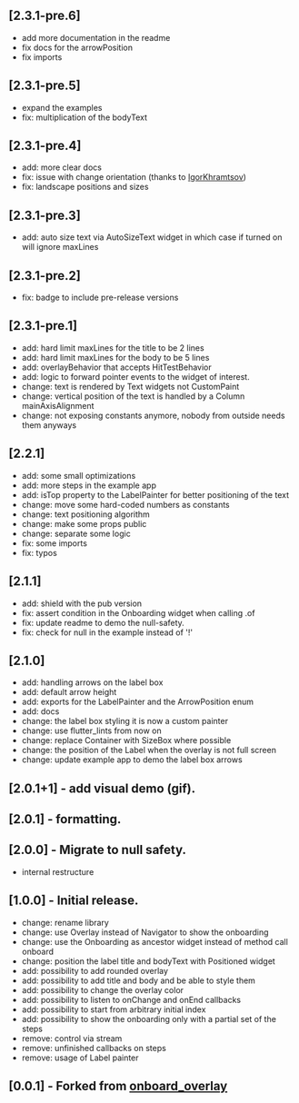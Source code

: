 ## [2.3.1-pre.6]
  - add more documentation in the readme
  - fix docs for the arrowPosition
  - fix imports

## [2.3.1-pre.5]
  - expand the examples
  - fix: multiplication of the bodyText

## [2.3.1-pre.4]
  - add: more clear docs
  - fix: issue with change orientation (thanks to [IgorKhramtsov](https://github.com/IgorKhramtsov))
  - fix: landscape positions and sizes

## [2.3.1-pre.3]
  - add: auto size text via AutoSizeText widget in which case if turned on will ignore maxLines

## [2.3.1-pre.2]
  - fix: badge to include pre-release versions

## [2.3.1-pre.1]
  - add: hard limit maxLines for the title to be 2 lines
  - add: hard limit maxLines for the body to be 5 lines
  - add: overlayBehavior that accepts HitTestBehavior
  - add: logic to forward pointer events to the widget of interest.
  - change: text is rendered by Text widgets not CustomPaint
  - change: vertical position of the text is handled by a Column mainAxisAlignment
  - change: not exposing constants anymore, nobody from outside needs them anyways

## [2.2.1]
  - add: some small optimizations
  - add: more steps in the example app
  - add: isTop property to the LabelPainter for better positioning of the text
  - change: move some hard-coded numbers as constants
  - change: text positioning algorithm
  - change: make some props public
  - change: separate some logic
  - fix: some imports
  - fix: typos


## [2.1.1]
  - add: shield with the pub version
  - fix: assert condition in the Onboarding widget when calling .of
  - fix: update readme to demo the null-safety.
  - fix: check for null in the example instead of '!'

## [2.1.0]

  - add: handling arrows on the label box
  - add: default arrow height
  - add: exports for the LabelPainter and the ArrowPosition enum
  - add: docs
  - change: the label box styling it is now a custom painter
  - change: use flutter_lints from now on
  - change: replace Container with SizeBox where possible
  - change: the position of the Label when the overlay is not full screen
  - change: update example app to demo the label box arrows


## [2.0.1+1] - add visual demo (gif).

## [2.0.1] - formatting.

## [2.0.0] - Migrate to null safety.

- internal restructure

## [1.0.0] - Initial release.

- change: rename library
- change: use Overlay instead of Navigator to show the onboarding
- change: use the Onboarding as ancestor widget instead of method call onboard
- change: position the label title and bodyText with Positioned widget
- add: possibility to add rounded overlay
- add: possibility to add title and body and be able to style them
- add: possibility to change the overlay color
- add: possibility to listen to onChange and onEnd callbacks
- add: possibility to start from arbitrary initial index
- add: possibility to show the onboarding only with a partial set of the steps
- remove: control via stream
- remove: unfinished callbacks on steps
- remove: usage of Label painter

## [0.0.1] - Forked from [onboard_overlay](https://github.com/lucaslcode/onboard_overlay)
